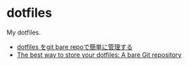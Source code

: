 # dotfiles
My dotfiles.

- [dotfiles をgit bare repoで簡単に管理する](https://qiita.com/Fu-Om/items/fae671bbfa7e493aaab1)
- [The best way to store your dotfiles: A bare Git repository](https://www.atlassian.com/git/tutorials/dotfiles)

